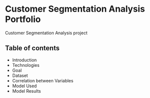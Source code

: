 # Customer Segmentation Analysis Portfolio
Customer Segmentation Analysis project

## Table of contents
* Introduction
* Technologies
* Goal
* Dataset
* Correlation between Variables
* Model Used
* Model Results

